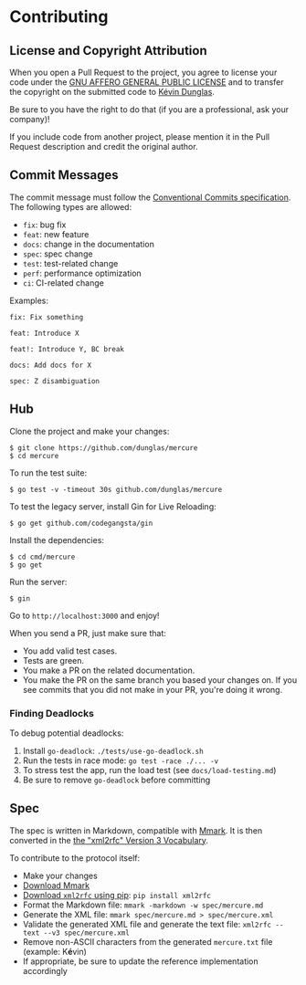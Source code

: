 # Contributing

## License and Copyright Attribution

When you open a Pull Request to the project, you agree to license your code under the [GNU AFFERO GENERAL PUBLIC LICENSE](LICENSE)
and to transfer the copyright on the submitted code to [Kévin Dunglas](https://dunglas.fr).

Be sure to you have the right to do that (if you are a professional, ask your company)!

If you include code from another project, please mention it in the Pull Request description and credit the original author.

## Commit Messages

The commit message must follow the [Conventional Commits specification](https://www.conventionalcommits.org/).
The following types are allowed:

* `fix`: bug fix
* `feat`: new feature
* `docs`: change in the documentation
* `spec`: spec change
* `test`: test-related change
* `perf`: performance optimization
* `ci`: CI-related change

Examples:

    fix: Fix something

    feat: Introduce X

    feat!: Introduce Y, BC break

    docs: Add docs for X

    spec: Z disambiguation

## Hub

Clone the project and make your changes:

    $ git clone https://github.com/dunglas/mercure
    $ cd mercure

To run the test suite:

    $ go test -v -timeout 30s github.com/dunglas/mercure

To test the legacy server, install Gin for Live Reloading:

    $ go get github.com/codegangsta/gin

Install the dependencies:

    $ cd cmd/mercure
    $ go get

Run the server:

    $ gin

Go to `http://localhost:3000` and enjoy!

When you send a PR, just make sure that:

* You add valid test cases.
* Tests are green.
* You make a PR on the related documentation.
* You make the PR on the same branch you based your changes on. If you see commits
  that you did not make in your PR, you're doing it wrong.

### Finding Deadlocks

To debug potential deadlocks:

1. Install `go-deadlock`: `./tests/use-go-deadlock.sh`
2. Run the tests in race mode: `go test -race ./... -v`
3. To stress test the app, run the load test (see `docs/load-testing.md`)
4. Be sure to remove `go-deadlock` before committing

## Spec

The spec is written in Markdown, compatible with [Mmark](https://mmark.miek.nl/).
It is then converted in the [the "xml2rfc" Version 3 Vocabulary](https://tools.ietf.org/html/rfc7991).

To contribute to the protocol itself:

* Make your changes
* [Download Mmark](https://github.com/mmarkdown/mmark/releases)
* [Download `xml2rfc` using pip](https://pypi.org/project/xml2rfc/): `pip install xml2rfc`
* Format the Markdown file: `mmark -markdown -w spec/mercure.md`
* Generate the XML file: `mmark spec/mercure.md > spec/mercure.xml`
* Validate the generated XML file and generate the text file: `xml2rfc --text --v3 spec/mercure.xml`
* Remove non-ASCII characters from the generated `mercure.txt` file (example: K**é**vin)
* If appropriate, be sure to update the reference implementation accordingly
